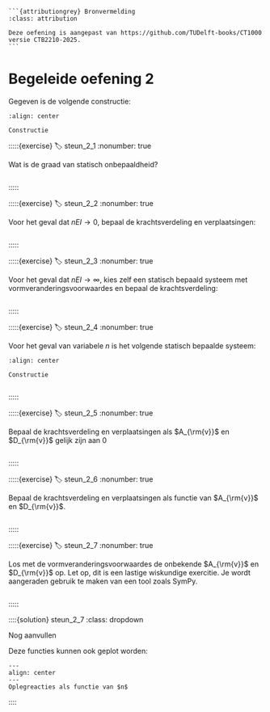 ````{margin}
```{attributiongrey} Bronvermelding
:class: attribution

Deze oefening is aangepast van https://github.com/TUDelft-books/CT1000 versie CTB2210-2025.
```
````

# Begeleide oefening 2

Gegeven is de volgende constructie:

```{figure} ./lesoefeningen_data/structure.svg
:align: center

Constructie
```

:::::{exercise}
:label: steun_2_1
:nonumber: true

Wat is de graad van statisch onbepaaldheid?

```{h5p} https://tudelft.h5p.com/content/1292654698994250327/embed
```

:::::

:::::{exercise}
:label: steun_2_2
:nonumber: true

Voor het geval dat $nEI \to 0$, bepaal de krachtsverdeling en verplaatsingen:

```{h5p} https://tudelft.h5p.com/content/1292654700974801967/embed
```

:::::

:::::{exercise}
:label: steun_2_3
:nonumber: true

Voor het geval dat $nEI \to \infty$, kies zelf een statisch bepaald systeem met vormveranderingsvoorwaardes en bepaal de krachtsverdeling:

```{h5p} https://tudelft.h5p.com/content/1292654703279142367/embed
```

:::::

:::::{exercise}
:label: steun_2_4
:nonumber: true

Voor het geval van variabele $n$ is het volgende statisch bepaalde systeem:

```{figure} ./lesoefeningen_data/SB.svg
:align: center

Constructie
```

```{h5p} https://tudelft.h5p.com/content/1292654763617550697/embed
```

:::::

:::::{exercise}
:label: steun_2_5
:nonumber: true

Bepaal de krachtsverdeling en verplaatsingen als $A_{\rm{v}}$ en $D_{\rm{v}}$ gelijk zijn aan 0

```{h5p} https://tudelft.h5p.com/content/1292654762901470137/embed
```

:::::

:::::{exercise}
:label: steun_2_6
:nonumber: true

Bepaal de krachtsverdeling en verplaatsingen als functie van $A_{\rm{v}}$ en $D_{\rm{v}}$.

```{h5p} https://tudelft.h5p.com/content/1292654774240819917/embed
```

:::::

:::::{exercise}
:label: steun_2_7
:nonumber: true

Los met de vormveranderingsvoorwaardes de onbekende $A_{\rm{v}}$ en $D_{\rm{v}}$ op. Let op, dit is een lastige wiskundige exercitie. Je wordt aangeraden gebruik te maken van een tool zoals SymPy.


```{h5p} https://tudelft.h5p.com/content/1292654782286977977/embed
```

:::::

::::{solution} steun_2_7
:class: dropdown

Nog aanvullen

Deze functies kunnen ook geplot worden:

```{figure} lesoefeningen_data/steunpuntszetting.svg
---
align: center
---
Oplegreacties als functie van $n$
```

::::